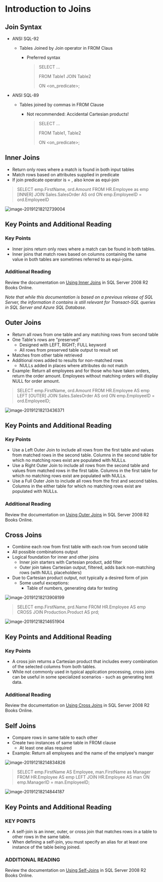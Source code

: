 # Introduction to Joins



## Join Syntax

- ANSI SQL-92

  - Tables Joined by Join operator in FROM Claus

    - Preferred syntax

      > SELECT ...
      >
      > FROM Table1 JOIN Table2
      >
      > ON <on_predicate>;

- ANSI SQL-89

  - Tables joined by commas in FROM Clause

    - Not recommended: Accidental Cartesian products!

      > SELECT ...
      >
      > FROM Table1, Table2
      >
      > ON <on_predicate>;



## Inner Joins

- Return only rows where a match is found in both input tables
- Match rows based on attributes supplied in predicate
- If join predicate operator is = , also know as equi-join

> SELECT emp.FirstName, ord.Amount
> FROM HR.Employee as emp
> [INNER] JOIN Sales.SalesOrder AS ord
> ON emp.EmployeeID = ord.EmployeeID

![image-20191218212739004](C:\Users\piotr\AppData\Roaming\Typora\typora-user-images\image-20191218212739004.png)

## Key Points and Additional Reading

### Key Points

- Inner joins return only rows where a match can be found in both tables.
- Inner joins that match rows based on columns containing the same value in both tables are sometimes referred to as equi-joins.

### Additional Reading

Review the documentation on [Using Inner Joins](https://technet.microsoft.com/en-us/library/ms190014(v=sql.105).aspx) in SQL Server 2008 R2 Books Online.

*Note that while this documentation is based on a previous release of SQL Server, the information it contains is still relevant for Transact-SQL queries in SQL Server and Azure SQL Database.*

## Outer Joins

- Return all rows from one table and any matching rows from second table
- One Table's rows are "preserved"
  - Designed with LEFT, RIGHT; FULL keyword
  - All rows from preserved table output to result set
- Matches from other table retrieved
- Additional rows added to results for non-matched rows
  - NULLs added in places where attributes do not match
- Example: Return all employees and for those who have taken orders, return the order amount. Employees without matching orders will display NULL for order amount.

> SELECT emp.FirstName, ord.Amount
> FROM HR.Employee AS emp
> LEFT [OUTER] JOIN Sales.SalesOrder AS ord
> ON emp.EmployeeID = ord.EmployeeID;

![image-20191218213436371](C:\Users\piotr\AppData\Roaming\Typora\typora-user-images\image-20191218213436371.png)

## Key Points and Additional Reading

### Key Points

- Use a Left Outer Join to include all rows from the first table and values from matched rows in the second table. Columns in the second table for which no matching rows exist are populated with NULLs.
- Use a Right Outer Join to include all rows from the second table and values from matched rows in the first table. Columns in the first table for which no matching rows exist are populated with NULLs.
- Use a Full Outer Join to include all rows from the first and second tables. Columns in the either table for which no matching rows exist are populated with NULLs.

### Additional Reading

Review the documentation on [Using Outer Joins](https://technet.microsoft.com/en-us/library/ms187518(v=sql.105).aspx) in SQL Server 2008 R2 Books Online.

## Cross Joins

- Combine each row from first table with each row from second table
- All possible combinations output
- Logical foundation for inner and other joins
  - Inner join starters with Cartesian product, add filter
  - Outer join takes Cartesian output, filtered, adds back non-matching rows (with NULL placeholders)
- Due to Cartesian product output, not typically a desired form of join
  - Some useful exceptions:
    - Table of numbers, generating data for testing

![image-20191218213908199](C:\Users\piotr\AppData\Roaming\Typora\typora-user-images\image-20191218213908199.png)

> SELECT emp.FirstName, prd.Name
> FROM HR.Employee AS emp
> CROSS JOIN Production.Product AS prd;

![image-20191218214651904](C:\Users\piotr\AppData\Roaming\Typora\typora-user-images\image-20191218214651904.png)

## Key Points and Additional Reading

### Key Points

- A cross join returns a Cartesian product that includes every combination of the selected columns from both tables.
- While not commonly used in typical application processing, cross joins can be useful in some specialized scenarios - such as generating test data.

### Additional Reading

Review the documentation on [Using Cross Joins](https://technet.microsoft.com/en-us/library/ms190690(v=sql.105).aspx) in SQL Server 2008 R2 Books Online.

## Self Joins

- Compare rows in same table to each other
- Create two instances of same table in FROM clause
  - At least one alias required
- Example: Return all employees and the name of the emplyee's manger

![image-20191218214834826](C:\Users\piotr\AppData\Roaming\Typora\typora-user-images\image-20191218214834826.png)

> SELECT emp.FirstName AS Employee, man.FirstName as Manager
> FROM HR.Employee AS emp
> LEFT JOIN HR.Employee AS man
> ON emp.ManagerID = man.EmployeeID;

![image-20191218214844187](C:\Users\piotr\AppData\Roaming\Typora\typora-user-images\image-20191218214844187.png)

## Key Points and Additional Reading

### KEY POINTS

- A self-join is an inner, outer, or cross join that matches rows in a table to other rows in the same table. 
- When defining a self-join, you must specify an alias for at least one instance of the table being joined.

### ADDITIONAL READING

Review the documentation on [Using Self-Joins](https://technet.microsoft.com/en-us/library/ms177490(v=sql.105).aspx) in SQL Server 2008 R2 Books Online.